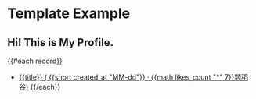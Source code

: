 # Template Example

## Hi! This is My Profile.

{{#each record}}
  - [{{title}} ( {{short created_at "MM-dd"}} · {{math likes_count "*" 7}}颗稻谷)](https://yuque.com/{{@root.namespace}}/{{slug}})
{{/each}}
